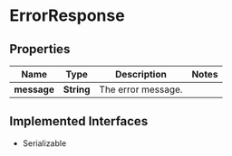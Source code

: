 

# ErrorResponse


## Properties

Name | Type | Description | Notes
------------ | ------------- | ------------- | -------------
**message** | **String** | The error message. | 


## Implemented Interfaces

* Serializable


